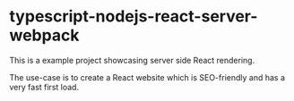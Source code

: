 # typescript-nodejs-react-server-webpack
This is a example project showcasing server side React rendering.

The use-case is to create a React website which is SEO-friendly and has a very fast first load.
